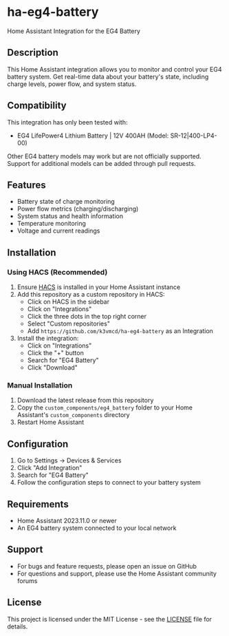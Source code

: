 # ha-eg4-battery

Home Assistant Integration for the EG4 Battery

## Description

This Home Assistant integration allows you to monitor and control your EG4 battery system. Get real-time data about your battery's state, including charge levels, power flow, and system status.

## Compatibility

This integration has only been tested with:
- EG4 LifePower4 Lithium Battery | 12V 400AH (Model: SR-12|400-LP4-00)

Other EG4 battery models may work but are not officially supported. Support for additional models can be added through pull requests.

## Features

- Battery state of charge monitoring
- Power flow metrics (charging/discharging)
- System status and health information
- Temperature monitoring
- Voltage and current readings

## Installation

### Using HACS (Recommended)

1. Ensure [HACS](https://hacs.xyz) is installed in your Home Assistant instance
2. Add this repository as a custom repository in HACS:
   - Click on HACS in the sidebar
   - Click on "Integrations"
   - Click the three dots in the top right corner
   - Select "Custom repositories"
   - Add `https://github.com/k3vmcd/ha-eg4-battery` as an Integration
3. Install the integration:
   - Click on "Integrations"
   - Click the "+" button
   - Search for "EG4 Battery"
   - Click "Download"

### Manual Installation

1. Download the latest release from this repository
2. Copy the `custom_components/eg4_battery` folder to your Home Assistant's `custom_components` directory
3. Restart Home Assistant

## Configuration

1. Go to Settings -> Devices & Services
2. Click "Add Integration"
3. Search for "EG4 Battery"
4. Follow the configuration steps to connect to your battery system

## Requirements

- Home Assistant 2023.11.0 or newer
- An EG4 battery system connected to your local network

## Support

- For bugs and feature requests, please open an issue on GitHub
- For questions and support, please use the Home Assistant community forums

## License

This project is licensed under the MIT License - see the [LICENSE](LICENSE) file for details.
